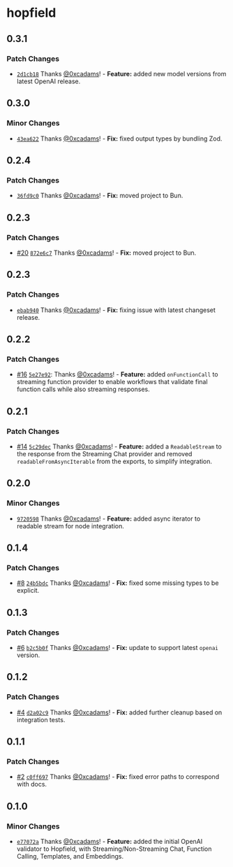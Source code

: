 # hopfield

## 0.3.1

### Patch Changes

- [`2d1cb18`](https://github.com/propology/hopfield/commit/2d1cb183e81bb03df791b357802b5df0457a5ccb) Thanks [@0xcadams](https://github.com/0xcadams)! - **Feature:** added new model versions from latest OpenAI release.

## 0.3.0

### Minor Changes

- [`43ea622`](https://github.com/propology/hopfield/commit/43ea6223b94bffce70a2d9400a000bb880825aeb) Thanks [@0xcadams](https://github.com/0xcadams)! - **Fix:** fixed output types by bundling Zod.

## 0.2.4

### Patch Changes

- [`36fd9c0`](https://github.com/propology/hopfield/commit/36fd9c0e8ece2f2dcf524b6752bd09b82203d130) Thanks [@0xcadams](https://github.com/0xcadams)! - **Fix:** moved project to Bun.

## 0.2.3

### Patch Changes

- [#20](https://github.com/propology/hopfield/pull/20) [`872e6c7`](https://github.com/propology/hopfield/commit/872e6c73a2a892f947d00d46d9beab2d166c4b29) Thanks [@0xcadams](https://github.com/0xcadams)! - **Fix:** moved project to Bun.

## 0.2.3

### Patch Changes

- [`ebab940`](https://github.com/propology/hopfield/commit/ebab9405d231677ce8d0a8d0dbf8f7e92e8bbaed) Thanks [@0xcadams](https://github.com/0xcadams)! - **Fix:** fixing issue with latest changeset release.

## 0.2.2

### Patch Changes

- [#16](https://github.com/propology/hopfield/pull/16) [`5e27e92`](https://github.com/propology/hopfield/commit/5e27e9236bd12860da6f5e9824c13ae0e12daebe): Thanks [@0xcadams](https://github.com/0xcadams)! - **Feature:** added `onFunctionCall` to streaming function provider to enable workflows that validate final function calls while also streaming responses.

## 0.2.1

### Patch Changes

- [#14](https://github.com/propology/hopfield/pull/14) [`5c29dec`](https://github.com/propology/hopfield/commit/5c29dec3ae8f0866513a9648b8f6563df5c48118) Thanks [@0xcadams](https://github.com/0xcadams)! - **Feature:** added a `ReadableStream` to the response from the Streaming Chat provider and removed `readableFromAsyncIterable`
  from the exports, to simplify integration.

## 0.2.0

### Minor Changes

- [`9720598`](https://github.com/propology/hopfield/commit/9720598b115a91203e6674710fa534f834611c16) Thanks [@0xcadams](https://github.com/0xcadams)! - **Feature:** added async iterator to readable stream for node integration.

## 0.1.4

### Patch Changes

- [#8](https://github.com/propology/hopfield/pull/8) [`24b5bdc`](https://github.com/propology/hopfield/commit/24b5bdcb8f9b3faaceaf99f58fe1e171e4422764) Thanks [@0xcadams](https://github.com/0xcadams)! - **Fix:** fixed some missing types to be explicit.

## 0.1.3

### Patch Changes

- [#6](https://github.com/propology/hopfield/pull/6) [`b2c5b0f`](https://github.com/propology/hopfield/commit/b2c5b0f28d3668dc468d61e15313c5d6a0a889aa) Thanks [@0xcadams](https://github.com/0xcadams)! - **Fix:** update to support latest `openai` version.

## 0.1.2

### Patch Changes

- [#4](https://github.com/propology/hopfield/pull/4) [`d2a02c9`](https://github.com/propology/hopfield/commit/d2a02c977678826557c01f25245d824ae53c249e) Thanks [@0xcadams](https://github.com/0xcadams)! - **Fix:** added further cleanup based on integration tests.

## 0.1.1

### Patch Changes

- [#2](https://github.com/propology/hopfield/pull/2) [`c0ff697`](https://github.com/propology/hopfield/commit/c0ff6971828591f61e29a7997a324834810e828e) Thanks [@0xcadams](https://github.com/0xcadams)! - **Fix:** fixed error paths to correspond with docs.

## 0.1.0

### Minor Changes

- [`e77072a`](https://github.com/propology/hopfield/commit/e77072a076dfb4096e83c732ec631a9cfa6a29e0) Thanks [@0xcadams](https://github.com/0xcadams)! - **Feature:** added the initial OpenAI validator to Hopfield, with Streaming/Non-Streaming Chat, Function Calling, Templates, and Embeddings.
